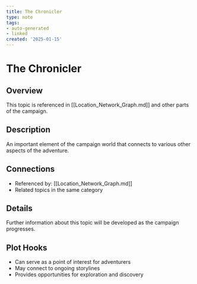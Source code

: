 ```yaml
---
title: The Chronicler
type: note
tags:
- auto-generated
- linked
created: '2025-01-15'
---
```


# The Chronicler

## Overview
This topic is referenced in [[Location_Network_Graph.md]] and other parts of the campaign.

## Description
An important element of the campaign world that connects to various other aspects of the adventure.

## Connections
- Referenced by: [[Location_Network_Graph.md]]
- Related topics in the same category

## Details
Further information about this topic will be developed as the campaign progresses.

## Plot Hooks
- Can serve as a point of interest for adventurers
- May connect to ongoing storylines
- Provides opportunities for exploration and discovery
